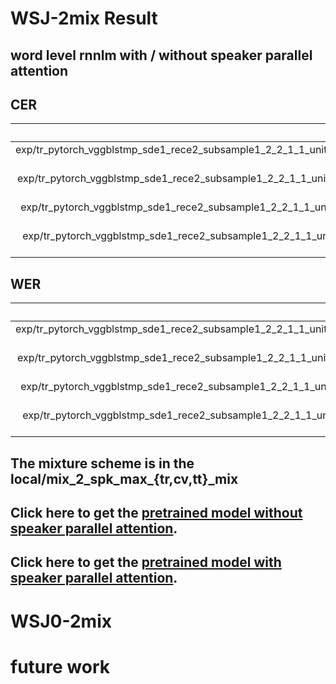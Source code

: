 # WSJ-2mix Result
## word level rnnlm with / without speaker parallel attention
## CER
| dataset | Snt | Corr | Sub | Del | Ins | Err |
| :-----: | :-: | :--: | :-: | :-: | :-: | :-: |
| exp/tr_pytorch_vggblstmp_sde1_rece2_subsample1_2_2_1_1_unit1024_proj1024_d1_unit300_location_spafalse_aconvc10_aconvf100_mtlalpha0.2_adadelta_sampprob0.0_bs10_mli1000_mlo150_lsmunigram0.05_delta/decode_cv_beam30_emodel.acc.best_p0.0_len0.0-0.0_ctcw0.3_rnnlm1.0_1layer_unit1000_sgd_bs300_word65000 | 503 | 85377 | 6581 | 4890 | 3982 | 15.96 |
| exp/tr_pytorch_vggblstmp_sde1_rece2_subsample1_2_2_1_1_unit1024_proj1024_d1_unit300_location_spafalse_aconvc10_aconvf100_mtlalpha0.2_adadelta_sampprob0.0_bs10_mli1000_mlo150_lsmunigram0.05_delta/decode_tt_beam30_emodel.acc.best_p0.0_len0.0-0.0_ctcw0.3_rnnlm1.0_1layer_unit1000_sgd_bs300_word65000 | 333 | 60849 | 3537 | 2695 | 1920 | 12.15 |
| exp/tr_pytorch_vggblstmp_sde1_rece2_subsample1_2_2_1_1_unit1024_proj1024_d1_unit300_location_spatrue_aconvc10_aconvf100_mtlalpha0.2_adadelta_sampprob0.0_bs10_mli800_mlo150_lsmunigram0.05_delta/decode_cv_beam30_emodel.acc.best_p0.0_len0.0-0.0_ctcw0.3_rnnlm1.0_1layer_unit1000_sgd_bs300_word65000 | 503 | 85388 | 5927 | 5533 | 2875 | 14.80 |
| exp/tr_pytorch_vggblstmp_sde1_rece2_subsample1_2_2_1_1_unit1024_proj1024_d1_unit300_location_spatrue_aconvc10_aconvf100_mtlalpha0.2_adadelta_sampprob0.0_bs10_mli800_mlo150_lsmunigram0.05_delta/decode_tt_beam30_emodel.acc.best_p0.0_len0.0-0.0_ctcw0.3_rnnlm1.0_1layer_unit1000_sgd_bs300_word65000 | 333 | 61630 | 3176 | 2275 | 1842 | 10.87 |
## WER
| dataset | Snt | Corr | Sub | Del | Ins | Err |
| :-----: | :-: | :--: | :-: | :-: | :-: | :-: |
| exp/tr_pytorch_vggblstmp_sde1_rece2_subsample1_2_2_1_1_unit1024_proj1024_d1_unit300_location_spafalse_aconvc10_aconvf100_mtlalpha0.2_adadelta_sampprob0.0_bs10_mli1000_mlo150_lsmunigram0.05_delta/decode_cv_beam30_emodel.acc.best_p0.0_len0.0-0.0_ctcw0.3_rnnlm1.0_1layer_unit1000_sgd_bs300_word65000 | 503 | 12691 | 3169 | 566 | 651 | 26.70 |
| exp/tr_pytorch_vggblstmp_sde1_rece2_subsample1_2_2_1_1_unit1024_proj1024_d1_unit300_location_spafalse_aconvc10_aconvf100_mtlalpha0.2_adadelta_sampprob0.0_bs10_mli1000_mlo150_lsmunigram0.05_delta/decode_tt_beam30_emodel.acc.best_p0.0_len0.0-0.0_ctcw0.3_rnnlm1.0_1layer_unit1000_sgd_bs300_word65000 | 333 | 9350 | 1677 | 291 | 308 | 20.11 |
| exp/tr_pytorch_vggblstmp_sde1_rece2_subsample1_2_2_1_1_unit1024_proj1024_d1_unit300_location_spatrue_aconvc10_aconvf100_mtlalpha0.2_adadelta_sampprob0.0_bs10_mli800_mlo150_lsmunigram0.05_delta/decode_cv_beam30_emodel.acc.best_p0.0_len0.0-0.0_ctcw0.3_rnnlm1.0_1layer_unit1000_sgd_bs300_word65000 | 503 | 12817 | 2921 | 688 | 475 | 24.86 |
| exp/tr_pytorch_vggblstmp_sde1_rece2_subsample1_2_2_1_1_unit1024_proj1024_d1_unit300_location_spatrue_aconvc10_aconvf100_mtlalpha0.2_adadelta_sampprob0.0_bs10_mli800_mlo150_lsmunigram0.05_delta/decode_tt_beam30_emodel.acc.best_p0.0_len0.0-0.0_ctcw0.3_rnnlm1.0_1layer_unit1000_sgd_bs300_word65000 | 333 | 9557 | 1501 | 260 | 308 | 18.28 |
## The mixture scheme is in the local/mix_2_spk_max_{tr,cv,tt}_mix
## Click here to get the [pretrained model without speaker parallel attention](https://drive.google.com/open?id=11SWTPG5ggMHtqucHDTeWpNCRXrYMw4SZ).
## Click here to get the [pretrained model with speaker parallel attention]().

# WSJ0-2mix
# future work
